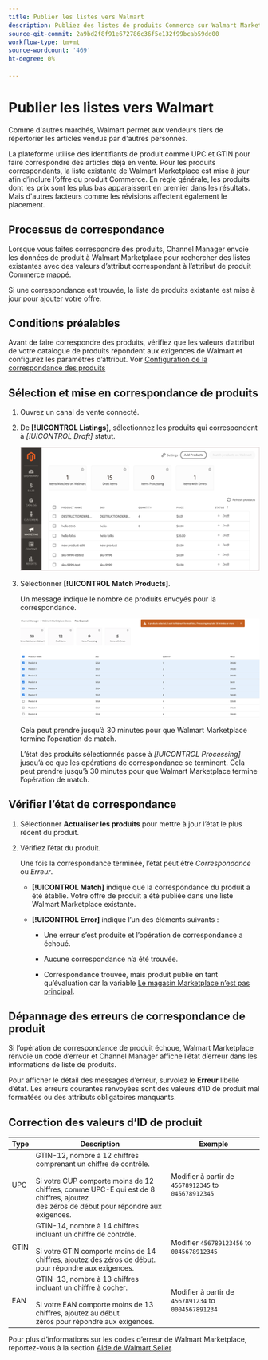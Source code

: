 ```yaml
---
title: Publier les listes vers Walmart
description: Publiez des listes de produits Commerce sur Walmart Marketplace pour commencer à vendre.
source-git-commit: 2a9bd2f8f91e672786c36f5e132f99bcab59dd00
workflow-type: tm+mt
source-wordcount: '469'
ht-degree: 0%

---
```


# Publier les listes vers Walmart

Comme d&#39;autres marchés, Walmart permet aux vendeurs tiers de répertorier les articles vendus par d&#39;autres personnes.

La plateforme utilise des identifiants de produit comme UPC et GTIN pour faire correspondre des articles déjà en vente.
Pour les produits correspondants, la liste existante de Walmart Marketplace est mise à jour afin d’inclure l’offre du produit Commerce.
En règle générale, les produits dont les prix sont les plus bas apparaissent en premier dans les résultats. Mais d&#39;autres facteurs comme les révisions affectent également le placement.

## Processus de correspondance

Lorsque vous faites correspondre des produits, Channel Manager envoie les données de produit à Walmart Marketplace pour rechercher des listes existantes avec des valeurs d’attribut correspondant à l’attribut de produit Commerce mappé.

Si une correspondance est trouvée, la liste de produits existante est mise à jour pour ajouter votre offre.

## Conditions préalables

Avant de faire correspondre des produits, vérifiez que les valeurs d’attribut de votre catalogue de produits répondent aux exigences de Walmart et configurez les paramètres d’attribut. Voir [Configuration de la correspondance des produits](map-product-attributes-for-matching.md)

## Sélection et mise en correspondance de produits

1. Ouvrez un canal de vente connecté.

1. De **[!UICONTROL Listings]**, sélectionnez les produits qui correspondent à *[!UICONTROL Draft]* statut.

   ![Sélection de produits dans les listes et envoi pour correspondance](assets/products-in-marketplace-sales-channel.png)

1. Sélectionner **[!UICONTROL Match Products]**.

   Un message indique le nombre de produits envoyés pour la correspondance.

   ![Envoi de produits au canal de vente connecté](assets/products-submit-for-matching.png)

   Cela peut prendre jusqu’à 30 minutes pour que Walmart Marketplace termine l’opération de match.

   L’état des produits sélectionnés passe à *[!UICONTROL Processing]* jusqu’à ce que les opérations de correspondance se terminent. Cela peut prendre jusqu’à 30 minutes pour que Walmart Marketplace termine l’opération de match.

## Vérifier l’état de correspondance

1. Sélectionner **Actualiser les produits** pour mettre à jour l’état le plus récent du produit.

1. Vérifiez l’état du produit.

   Une fois la correspondance terminée, l’état peut être *Correspondance* ou *Erreur*.

   * **[!UICONTROL Match]** indique que la correspondance du produit a été établie. Votre offre de produit a été publiée dans une liste Walmart Marketplace existante.

   * **[!UICONTROL Error]** indique l’un des éléments suivants :

      * Une erreur s’est produite et l’opération de correspondance a échoué.

      * Aucune correspondance n’a été trouvée.

      * Correspondance trouvée, mais produit publié en tant qu’évaluation car la variable [Le magasin Marketplace n’est pas principal](walmart-prerequisites.md#walmart-marketplace-store-status).

## Dépannage des erreurs de correspondance de produit

Si l’opération de correspondance de produit échoue, Walmart Marketplace renvoie un code d’erreur et Channel Manager affiche l’état d’erreur dans les informations de liste de produits.

Pour afficher le détail des messages d’erreur, survolez le **Erreur** libellé d’état. Les erreurs courantes renvoyées sont des valeurs d’ID de produit mal formatées ou des attributs obligatoires manquants.

## Correction des valeurs d’ID de produit

| Type | Description | Exemple |
|------|------------------------------------------------------------------------------------------------------------------------------------------------------------------------------------|---------------------------------------------|
| UPC | GTIN-12, nombre à 12 chiffres comprenant un chiffre de contrôle.</br></br>Si votre CUP comporte moins de 12 chiffres, comme UPC-E qui est de 8 chiffres, ajoutez</br>des zéros de début pour répondre aux exigences. | Modifier à partir de `45678912345` to `045678912345` |
| GTIN | GTIN-14, nombre à 14 chiffres incluant un chiffre de contrôle.</br></br>Si votre GTIN comporte moins de 14 chiffres, ajoutez des zéros de début. </br>pour répondre aux exigences. | Modifier `456789123456` to `0045678912345` |
| EAN | GTIN-13, nombre à 13 chiffres incluant un chiffre à cocher.</br></br>Si votre EAN comporte moins de 13 chiffres, ajoutez au début</br>zéros pour répondre aux exigences. | Modifier à partir de `4567891234` to `0004567891234` |

Pour plus d’informations sur les codes d’erreur de Walmart Marketplace, reportez-vous à la section [Aide de Walmart Seller](https://sellerhelp.walmart.com/s/guide?article=000005844).
